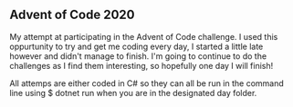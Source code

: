 ## Advent of Code 2020

My attempt at participating in the Advent of Code challenge. I used this oppurtunity to try and get me coding every day, I started a little late however and didn't manage to 
finish. I'm going to continue to do the challenges as I find them interesting, so hopefully one day I will finish! <br>

All attemps are either coded in C# so they can all be run in the command line using $ dotnet run when you are in the designated day folder.



